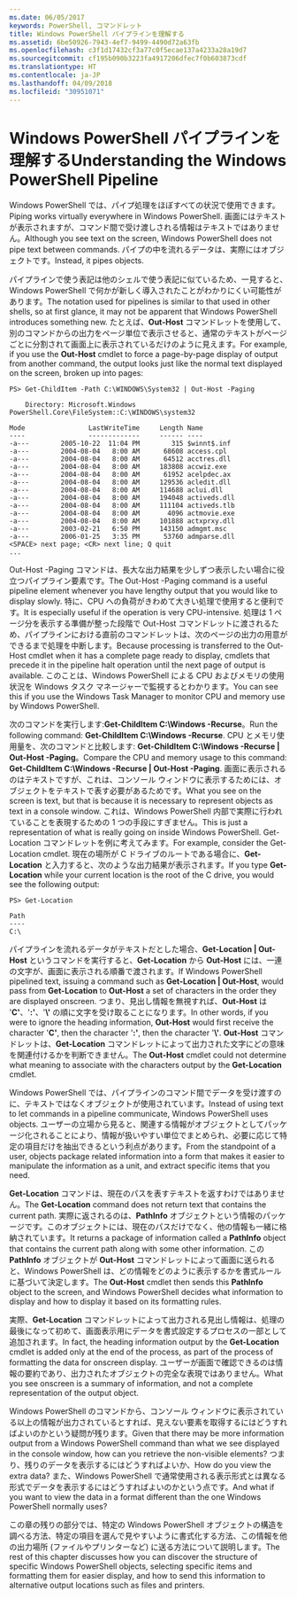 ```yaml
---
ms.date: 06/05/2017
keywords: PowerShell, コマンドレット
title: Windows PowerShell パイプラインを理解する
ms.assetid: 6be50926-7943-4ef7-9499-4490d72a63fb
ms.openlocfilehash: c3f1d17432cf3a77c0f5ecae137a4233a28a19d7
ms.sourcegitcommit: cf195b090b3223fa4917206dfec7f0b603873cdf
ms.translationtype: HT
ms.contentlocale: ja-JP
ms.lasthandoff: 04/09/2018
ms.locfileid: "30951071"
---
```

# <a name="understanding-the-windows-powershell-pipeline"></a><span data-ttu-id="26470-103">Windows PowerShell パイプラインを理解する</span><span class="sxs-lookup"><span data-stu-id="26470-103">Understanding the Windows PowerShell Pipeline</span></span>
<span data-ttu-id="26470-104">Windows PowerShell では、パイプ処理をほぼすべての状況で使用できます。</span><span class="sxs-lookup"><span data-stu-id="26470-104">Piping works virtually everywhere in Windows PowerShell.</span></span> <span data-ttu-id="26470-105">画面にはテキストが表示されますが、コマンド間で受け渡しされる情報はテキストではありません。</span><span class="sxs-lookup"><span data-stu-id="26470-105">Although you see text on the screen, Windows PowerShell does not pipe text between commands.</span></span> <span data-ttu-id="26470-106">パイプの中を流れるデータは、実際にはオブジェクトです。</span><span class="sxs-lookup"><span data-stu-id="26470-106">Instead, it pipes objects.</span></span>

<span data-ttu-id="26470-107">パイプラインで使う表記は他のシェルで使う表記に似ているため、一見すると、Windows PowerShell で何かが新しく導入されたことがわかりにくい可能性があります。</span><span class="sxs-lookup"><span data-stu-id="26470-107">The notation used for pipelines is similar to that used in other shells, so at first glance, it may not be apparent that Windows PowerShell introduces something new.</span></span> <span data-ttu-id="26470-108">たとえば、**Out-Host** コマンドレットを使用して、別のコマンドからの出力をページ単位で表示させると、通常のテキストがページごとに分割されて画面上に表示されているだけのように見えます。</span><span class="sxs-lookup"><span data-stu-id="26470-108">For example, if you use the **Out-Host** cmdlet to force a page-by-page display of output from another command, the output looks just like the normal text displayed on the screen, broken up into pages:</span></span>

```
PS> Get-ChildItem -Path C:\WINDOWS\System32 | Out-Host -Paging

    Directory: Microsoft.Windows PowerShell.Core\FileSystem::C:\WINDOWS\system32

Mode                LastWriteTime     Length Name
----                -------------     ------ ----
-a---        2005-10-22  11:04 PM        315 $winnt$.inf
-a---        2004-08-04   8:00 AM      68608 access.cpl
-a---        2004-08-04   8:00 AM      64512 acctres.dll
-a---        2004-08-04   8:00 AM     183808 accwiz.exe
-a---        2004-08-04   8:00 AM      61952 acelpdec.ax
-a---        2004-08-04   8:00 AM     129536 acledit.dll
-a---        2004-08-04   8:00 AM     114688 aclui.dll
-a---        2004-08-04   8:00 AM     194048 activeds.dll
-a---        2004-08-04   8:00 AM     111104 activeds.tlb
-a---        2004-08-04   8:00 AM       4096 actmovie.exe
-a---        2004-08-04   8:00 AM     101888 actxprxy.dll
-a---        2003-02-21   6:50 PM     143150 admgmt.msc
-a---        2006-01-25   3:35 PM      53760 admparse.dll
<SPACE> next page; <CR> next line; Q quit
...
```

<span data-ttu-id="26470-109">Out-Host -Paging コマンドは、長大な出力結果を少しずつ表示したい場合に役立つパイプライン要素です。</span><span class="sxs-lookup"><span data-stu-id="26470-109">The Out-Host -Paging command is a useful pipeline element whenever you have lengthy output that you would like to display slowly.</span></span> <span data-ttu-id="26470-110">特に、CPU への負荷がきわめて大きい処理で使用すると便利です。</span><span class="sxs-lookup"><span data-stu-id="26470-110">It is especially useful if the operation is very CPU-intensive.</span></span> <span data-ttu-id="26470-111">処理は 1 ページ分を表示する準備が整った段階で Out-Host コマンドレットに渡されるため、パイプラインにおける直前のコマンドレットは、次のページの出力の用意ができるまで処理を中断します。</span><span class="sxs-lookup"><span data-stu-id="26470-111">Because processing is transferred to the Out-Host cmdlet when it has a complete page ready to display, cmdlets that precede it in the pipeline halt operation until the next page of output is available.</span></span> <span data-ttu-id="26470-112">このことは、Windows PowerShell による CPU およびメモリの使用状況を Windows タスク マネージャーで監視するとわかります。</span><span class="sxs-lookup"><span data-stu-id="26470-112">You can see this if you use the Windows Task Manager to monitor CPU and memory use by Windows PowerShell.</span></span>

<span data-ttu-id="26470-113">次のコマンドを実行します:**Get-ChildItem C:\\Windows -Recurse**。</span><span class="sxs-lookup"><span data-stu-id="26470-113">Run the following command: **Get-ChildItem C:\\Windows -Recurse**.</span></span> <span data-ttu-id="26470-114">CPU とメモリ使用量を、次のコマンドと比較します: **Get-ChildItem C:\\Windows -Recurse | Out-Host -Paging**。</span><span class="sxs-lookup"><span data-stu-id="26470-114">Compare the CPU and memory usage to this command: **Get-ChildItem C:\\Windows -Recurse | Out-Host -Paging**.</span></span> <span data-ttu-id="26470-115">画面に表示されるのはテキストですが、これは、コンソール ウィンドウに表示するためには、オブジェクトをテキストで表す必要があるためです。</span><span class="sxs-lookup"><span data-stu-id="26470-115">What you see on the screen is text, but that is because it is necessary to represent objects as text in a console window.</span></span> <span data-ttu-id="26470-116">これは、Windows PowerShell 内部で実際に行われていることを表現するための 1 つの手段にすぎません。</span><span class="sxs-lookup"><span data-stu-id="26470-116">This is just a representation of what is really going on inside Windows PowerShell.</span></span> <span data-ttu-id="26470-117">Get-Location コマンドレットを例に考えてみます。</span><span class="sxs-lookup"><span data-stu-id="26470-117">For example, consider the Get-Location cmdlet.</span></span> <span data-ttu-id="26470-118">現在の場所が C ドライブのルートである場合に、**Get-Location** と入力すると、次のような出力結果が表示されます。</span><span class="sxs-lookup"><span data-stu-id="26470-118">If you type **Get-Location** while your current location is the root of the C drive, you would see the following output:</span></span>

```
PS> Get-Location

Path
----
C:\
```

<span data-ttu-id="26470-119">パイプラインを流れるデータがテキストだとした場合、**Get-Location | Out-Host** というコマンドを実行すると、**Get-Location** から **Out-Host** には、一連の文字が、画面に表示される順番で渡されます。</span><span class="sxs-lookup"><span data-stu-id="26470-119">If Windows PowerShell pipelined text, issuing a command such as **Get-Location | Out-Host**, would pass from **Get-Location** to **Out-Host** a set of characters in the order they are displayed onscreen.</span></span> <span data-ttu-id="26470-120">つまり、見出し情報を無視すれば、**Out-Host** は '**C'**、'**:'**、'**\\'** の順に文字を受け取ることになります。</span><span class="sxs-lookup"><span data-stu-id="26470-120">In other words, if you were to ignore the heading information, **Out-Host** would first receive the character '**C'**, then the character '**:'**, then the character '**\\'**.</span></span> <span data-ttu-id="26470-121">**Out-Host** コマンドレットは、**Get-Location** コマンドレットによって出力された文字にどの意味を関連付けるかを判断できません。</span><span class="sxs-lookup"><span data-stu-id="26470-121">The **Out-Host** cmdlet could not determine what meaning to associate with the characters output by the **Get-Location** cmdlet.</span></span>

<span data-ttu-id="26470-122">Windows PowerShell では、パイプラインのコマンド間でデータを受け渡すのに、テキストではなくオブジェクトが使用されています。</span><span class="sxs-lookup"><span data-stu-id="26470-122">Instead of using text to let commands in a pipeline communicate, Windows PowerShell uses objects.</span></span> <span data-ttu-id="26470-123">ユーザーの立場から見ると、関連する情報がオブジェクトとしてパッケージ化されることにより、情報が扱いやすい単位でまとめられ、必要に応じて特定の項目だけを抽出できるという利点があります。</span><span class="sxs-lookup"><span data-stu-id="26470-123">From the standpoint of a user, objects package related information into a form that makes it easier to manipulate the information as a unit, and extract specific items that you need.</span></span>

<span data-ttu-id="26470-124">**Get-Location** コマンドは、現在のパスを表すテキストを返すわけではありません。</span><span class="sxs-lookup"><span data-stu-id="26470-124">The **Get-Location** command does not return text that contains the current path.</span></span> <span data-ttu-id="26470-125">実際に返されるのは、**PathInfo** オブジェクトという情報のパッケージです。このオブジェクトには、現在のパスだけでなく、他の情報も一緒に格納されています。</span><span class="sxs-lookup"><span data-stu-id="26470-125">It returns a package of information called a **PathInfo** object that contains the current path along with some other information.</span></span> <span data-ttu-id="26470-126">この **PathInfo** オブジェクトが **Out-Host** コマンドレットによって画面に送られると、Windows PowerShell は、どの情報をどのように表示するかを書式ルールに基づいて決定します。</span><span class="sxs-lookup"><span data-stu-id="26470-126">The **Out-Host** cmdlet then sends this **PathInfo** object to the screen, and Windows PowerShell decides what information to display and how to display it based on its formatting rules.</span></span>

<span data-ttu-id="26470-127">実際、**Get-Location** コマンドレットによって出力される見出し情報は、処理の最後になって初めて、画面表示用にデータを書式設定するプロセスの一部として追加されます。</span><span class="sxs-lookup"><span data-stu-id="26470-127">In fact, the heading information output by the **Get-Location** cmdlet is added only at the end of the process, as part of the process of formatting the data for onscreen display.</span></span> <span data-ttu-id="26470-128">ユーザーが画面で確認できるのは情報の要約であり、出力されたオブジェクトの完全な表現ではありません。</span><span class="sxs-lookup"><span data-stu-id="26470-128">What you see onscreen is a summary of information, and not a complete representation of the output object.</span></span>

<span data-ttu-id="26470-129">Windows PowerShell のコマンドから、コンソール ウィンドウに表示されている以上の情報が出力されているとすれば、見えない要素を取得するにはどうすればよいのかという疑問が残ります。</span><span class="sxs-lookup"><span data-stu-id="26470-129">Given that there may be more information output from a Windows PowerShell command than what we see displayed in the console window, how can you retrieve the non-visible elements?</span></span> <span data-ttu-id="26470-130">つまり、残りのデータを表示するにはどうすればよいか、</span><span class="sxs-lookup"><span data-stu-id="26470-130">How do you view the extra data?</span></span> <span data-ttu-id="26470-131">また、Windows PowerShell で通常使用される表示形式とは異なる形式でデータを表示するにはどうすればよいのかという点です。</span><span class="sxs-lookup"><span data-stu-id="26470-131">And what if you want to view the data in a format different than the one Windows PowerShell normally uses?</span></span>

<span data-ttu-id="26470-132">この章の残りの部分では、特定の Windows PowerShell オブジェクトの構造を調べる方法、特定の項目を選んで見やすいように書式化する方法、この情報を他の出力場所 (ファイルやプリンターなど) に送る方法について説明します。</span><span class="sxs-lookup"><span data-stu-id="26470-132">The rest of this chapter discusses how you can discover the structure of specific Windows PowerShell objects, selecting specific items and formatting them for easier display, and how to send this information to alternative output locations such as files and printers.</span></span>